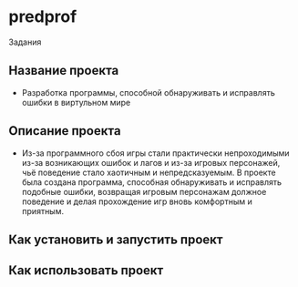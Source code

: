 # predprof
Задания
## Название проекта
- Разработка программы, способной обнаруживать и исправлять ошибки в виртульном мире
## Описание проекта
- Из-за программного сбоя игры стали практически непроходимыми из-за возникающих ошибок и лагов и из-за игровых персонажей, чьё поведение стало хаотичным и непредсказуемым. В проекте была создана программа, способная обнаруживать и исправлять подобные ошибки, возвращая игровым персонажам должное поведение и делая прохождение игр вновь комфортным и приятным. 
## Как установить и запустить проект
## Как использовать проект
